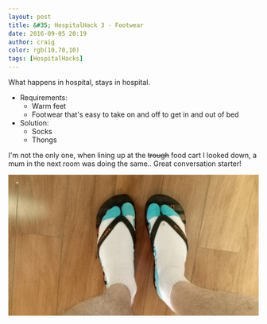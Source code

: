 ```yaml
---
layout: post
title: &#35; HospitalHack 3 - Footwear
date: 2016-09-05 20:19
author: craig
color: rgb(10,70,10)
tags: [HospitalHacks]
---
```

What happens in hospital, stays in hospital.
<ul>
	<li>Requirements:
<ul>
	<li>Warm feet</li>
	<li>Footwear that's easy to take on and off to get in and out of bed</li>
</ul>
</li>
	<li>Solution:
<ul>
	<li>Socks</li>
	<li>Thongs</li>
</ul>
</li>
</ul>
I'm not the only one, when lining up at the <del>trough</del> food cart I looked down, a mum in the next room was doing the same.. Great conversation starter!

![Image of socks in thongs](/assets/img/posts/feet.jpg "Thong with socks")

&nbsp;
